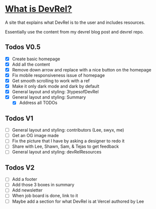 # [What is DevRel?](https://www.whatisdevrel.com/)

A site that explains what DevRel is to the user and includes resources.

Essentially use the content from my devrel blog post and devrel repo.

## Todos V0.5

- [x] Create basic homepage
- [x] Add all the content
- [x] Remove down arrow and replace with a nice button on the homepage
- [x] Fix mobile responsiveness issue of homepage
- [x] Get smooth scrolling to work with a ref
- [x] Make it only dark mode and dark by default
- [x] General layout and styling: 3typesofDevRel
- [x] General layout and styling: Summary
  - [x] Address all TODOs

## Todos V1
- [ ] General layout and styling: contributors (Lee, swyx, me)
- [ ] Get an OG image made
- [ ] Fix the picture that I have by asking a designer to redo it
- [ ] Share with Lee, Shawn, Sam, & Tejas to get feedback
- [ ] General layout and styling: devRelResources

## Todos V2

- [ ] Add a footer
- [ ] Add those 3 boxes in summary
- [ ] Add newsletter
- [ ] When job board is done, link to it
- [ ] Maybe add a section for what DevRel is at Vercel authored by Lee
